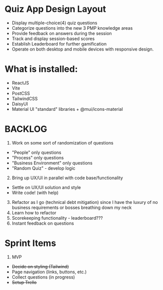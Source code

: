 # Quiz App Design Layout
- Display multiple-choice(4) quiz questions
- Categorize questions into the new 3 PMP knowledge areas
- Provide feedback on answers during the session
- Track and display session-based scores
- Establish Leaderboard for further gamification
- Operate on both desktop and mobile devices with responsive design.

# What is installed:
 - ReactJS
 - Vite
 - PostCSS
 - TailwindCSS
 - DaisyUI
 - Material UI "standard" libraries + @mui/icons-material

# BACKLOG

1. Work on some sort of randomization of questions
  - "People" only questions
  - "Process" only questions
  - "Business Environment" only questions
  - "Random Quiz" - develop logic
2. Bring up UX/UI in parallel with code base/functionality
  - Settle on UX/UI solution and style
  - Write code! (with help)
3. Refactor as I go (technical debt mitigation) since I have the luxury of no business requirements or bosses breathing down my neck
4. Learn how to refactor
5. Scorekeeping functionality - leaderboard???
6. Instant feedback on questions

# Sprint Items

1. MVP
  - ~~Decide on styling (Tailwind)~~
  - Page navigation (links, buttons, etc.)
  - Collect questions (in progress)
  - ~~Setup Trello~~